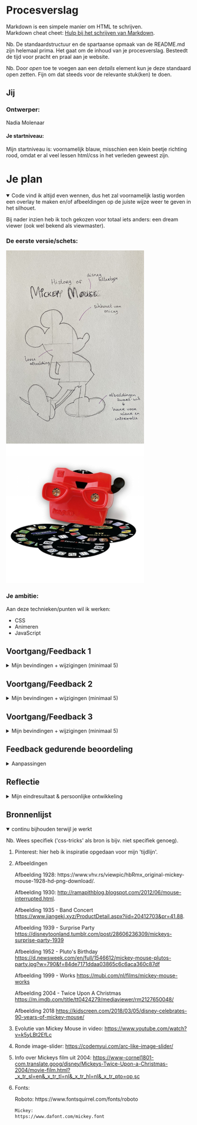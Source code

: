 # Procesverslag
Markdown is een simpele manier om HTML te schrijven.  
Markdown cheat cheet: [Hulp bij het schrijven van Markdown](https://github.com/adam-p/markdown-here/wiki/Markdown-Cheatsheet).

Nb. De standaardstructuur en de spartaanse opmaak van de README.md zijn helemaal prima. Het gaat om de inhoud van je procesverslag. Besteedt de tijd voor pracht en praal aan je website.

Nb. Door *open* toe te voegen aan een *details* element kun je deze standaard open zetten. Fijn om dat steeds voor de relevante stuk(ken) te doen.





## Jij

### Ontwerper:
Nadia Molenaar

#### Je startniveau:
Mijn startniveau is: voornamelijk blauw, misschien een klein beetje richting rood, omdat er al veel lessen html/css in het verleden geweest zijn.





# Je plan

<details open>
  <summary>Code vind ik altijd even wennen, dus het zal voornamelijk lastig worden een overlay te maken en/of afbeeldingen op de juiste wijze weer te geven in het silhouet.
  
  Bij nader inzien heb ik toch gekozen voor totaal iets anders: een dream viewer (ook wel bekend als viewmaster).</summary>

  ### De eerste versie/schets:
  <img src="readme-images/IMG_5518.jpg" width="375px" alt="eerste schets">
  <img src="readme-images/viewmaster.jpg" width="375px" alt="viewmaster">

  ### Je ambitie: 
  Aan deze technieken/punten wil ik werken:
  - CSS
  - Animeren
  - JavaScript
 
</details>




## Voortgang/Feedback 1

<details>
  <summary>Mijn bevindingen + wijzigingen (minimaal 5)</summary>

  ### Bevinding 1:
  Het gebruik van secties in de HTML.

  #### oplossing:
  Secties veranderd naar div.



  ### Bevinding 2:
  Het omdraaien van de H1-H6, niet in de juiste volgorde.

  #### oplossing:
  H1-H6 in de juiste volgorde gezet en deze met CSS gestileerd.



  ### Bevinding 3:
  Afbeeldingen kunnen niet (juist) worden weergegeven.
  
  ### oplossing:
  Afbeeldingen in buttons gezet.
  
  ### Bevinding 4:
  Bij mijn @font-face pakt hij het lettertype alleen als er een extra ')' achter de link staat. Hier komt een foutmelding van, maar als ik hem weghaal doet het lettertype het niet.
  
  ### oplossing:
  Een ander lettertype gedownload en de url aangepast in de CSS.
  
  ### Bevinding 5:
  Omdat ik geen gebruik wil maken van classes heb ik in de CSS een selector gebruikt (div > h1), maar de selector doet niet wat ik wil.
  
  ### oplossing:
  Toch gebruik gemaakt van een class & ID, omdat dit ook gemakkelijker is bij het gebruik van JS.
  
</details>




## Voortgang/Feedback 2

<details>
  <summary>Mijn bevindingen + wijzigingen (minimaal 5)</summary>
  
  ### Bevinding 1:
  Complete paniek over het wiel dat ik wilde laten draaien...

  #### oplossing:
  Samen met Sanne code geschreven in de CSS, waardoor een awesome wiel is ontstaan. Van de afbeeldingen buttons gemaakt, die ik daarna 'gevuld' heb met de juiste afbeelding.

  ### Bevinding 2:
  Het wiel moest bij klikken op een button stoppen met draaien, zodra er dan weer geklikt werd moet hij verder draaien. Helaas dit gebeurde (nog) niet.

  #### oplossing:
  In JS heb ik een functie gemaakt waarbij het wiel gestopt wordt. In CSS heb ik er toen een animatie opgezet dat hij gepauzeerd wordt, zodat hij daarna weer verder kan draaien.

  
  
  ### Bevinding 3:
  Bij het runnen in de browser krijg ik 4 fouten: hij kan de lettertypes niet downloaden van de website waar het font afkomstig van is.
  
  #### oplossing:
  Het pad naar de lettertypes en de url aangepast in de CSS.
  
  
  
  ### Bevinding 4:
  Met de tab-toets worden links op de pagina niet geselecteerd; deze worden overgeslagen
  
  ### oplossing:
  Helaas niet gevonden...
  
  
  
  ### Bevinding 5:
  Geen gebruik van id's en classes.
  
  ### oplossing:
  Bij de div, p en a toch een class en id toegevoegd om in JS de elementen aan te kunnen spreken.

</details>



## Voortgang/Feedback 3

<details>
  <summary>Mijn bevindingen + wijzigingen (minimaal 5)</summary>
  
  ### Bevinding 1:
  Hoveren over de buttons waarbij ze van greyscale naar kleur gaan.

  #### oplossing:
  Gespiekt op CodePen hoe anderen het deden, erachter gekomen dat het super simpel was en toen onderstaande code gebruikt om het toe te passen:
  
  <img width="250" alt="Schermafbeelding 2022-04-27 om 13 29 22" src="https://user-images.githubusercontent.com/58073536/165508684-fd2831fb-9dd1-411d-bb69-c1aaba0e9504.png">

  

  ### Bevinding 2:
  Op de buttons een andere cursor toegepast, maar de afbeelding was veel te groot.

  #### oplossing:
  De afbeelding in adobe illustrator gemaakt met een verloopje, opgeslagen en deze in voorvertoning gewijzigd naar 32x32px. Nu past hij wel als cursor, maar is hij alsnog ietwat groot. 
  
<img width="400" alt="Schermafbeelding 2022-04-27 om 13 32 31" src="https://user-images.githubusercontent.com/58073536/165510480-1c67cf30-0dc5-4895-ac66-8d397e766830.png">
  


  ### Bevinding 3:
  Gebruik gemaakt van custom properties.
  
  ### oplossing:
  Nog nooit eerder gedaan, maar het werkte vrij soepel. De custom properties worden onder andere gebruikt voor de verschillende states op linkjes.
  
  
  
  ### Bevinding 4
  Paragrafen en links bleven in beeld bij het klikken op de button, terwijl deze weer moesten verdwijnen. 
  
  ### oplossing:
  Met JS een functie gemaakt waarbij deze zichtbaar worden en weer verdwijnen.
  
  
  
  ### Bevinding 5
  Last minute wilde ik nog het jaartal toevoegen en laten verdwijnen met JS, zoals bij de paragrafen en links.
  
  
  
  ### oplossing:
  Het is niet gelukt dit op te lossen zoals ik wilde, maar ik heb nu het jaartal in de paragraaf gezet, zodat deze evengoed zichtbaar/leesbaar is. In JS wil ik dit nog wel laten werken. 

</details>




## Feedback gedurende beoordeling


<details>
  <summary>Aanpassingen</summary>
  
  Gedurende de feedback die ik kreeg waren er een aantal punten waar ik nog aan kon werken. Mijn concept was onduidelijk en eigenlijk niet zo goed passend bij Mickey. Uiteindelijk heb ik ervoor gekozen het concept om te zetten naar een dreamviewer effect; een soort camera waar schijfjes in gaan met foto's. Deze camera is rond dezelfde tijd op de markt gebracht als dat Mickey werd gemaakt. Mickey heeft vanaf het begin van zijn tijd al enorm veel ronde elementen, zijn neus, oren, ogen en zelfs zijn schoen/voeten zijn in ronde vormen. Deze rondingen zijn door de jaren heen eigenlijk niet veranderd. De Mickey zoals we hem nu kennen is ook voorzien van veel rondingen. 
  
  De schijf met buttons duidt ook aan dat het iets 'onenidigs' is, daarnaast is Mickey zelf een karakter dat ook door de jaren heen vernieuwd wordt en eigenlijk niet meer is weg te denken uit de disney wereld. 

  Verder kreeg ik nog de feedback dat mijn CSS code iets netter kan, daarom heb ik alle kleuren in de :root gezet en onnodige CSS elementen verwijderd. Ook heb ik de ID's van de P en A elementen verwijderd en in JS deze elementen aangeroepen met een andere selector. 
</details>




## Reflectie

<details>
  <summary>Mijn eindresultaat & persoonlijke ontwikkeling</summary>

  ### Je uitkomst - karakteristiek screenshot(s):
  Afbeelding 1:
  <img width="1680" alt="Schermafbeelding 2022-04-27 om 13 07 17" src="https://user-images.githubusercontent.com/58073536/165510632-bbe06851-6a3f-48e2-8425-b319e8c5b639.png">
      
  Afbeelding 2:
  <img width="1680" alt="Schermafbeelding 2022-04-27 om 13 07 03" src="https://user-images.githubusercontent.com/58073536/165510614-601c6cae-e61d-4493-8aca-11e0333471ab.png">
      
  Afbeelding 3:
  <img width="1680" alt="Schermafbeelding 2022-04-27 om 13 07 11" src="https://user-images.githubusercontent.com/58073536/165510623-04aaa7e8-a7de-4e38-8506-6a5fbc2521cb.png">

  

  ### Dit ging goed/Heb ik geleerd: 
  Het ging in eerst instantie wel oke met het schrijven van de HTML en het eerste deel van de CSS. Daarna raakte ik in paniek, omdat ik niet wist waar ik moest beginnen met het wiel. Met behulp van Sanne is dit toch gelukt. 
      
  Het is me gelukt om een begrijpelijk JS te maken met werkende functies, die ik zelf begrijp. Ik heb geleerd hoe JS werkt en het is me duidelijker geworden hoe bepaalde functies werken die ik eerst niet begreep en erg lastig vond. Naast mijn eigen werk kon ik het ook uitleggen aan Job, wat voor mij betekent dat ik echt progressie heb gemaakt met JS. Iets wat ik graag wilde leren deze periode!
      
<img width="655" alt="Schermafbeelding 2022-04-27 om 13 48 02" src="https://user-images.githubusercontent.com/58073536/165511884-afd26778-8b66-4b9c-a2c6-b91e69e1127f.png">
      
<img width="485" alt="Schermafbeelding 2022-04-27 om 13 48 50" src="https://user-images.githubusercontent.com/58073536/165511889-c940bd54-4e7f-4f6d-b5f4-5bff0546a60d.png">

  
  ### Nieuw
  Het was eigenlijk best simpel om de P en A elementen met een andere selector aan te roepen. Ik heb deze simpelweg gewijzigd van een getElementById naar een querySelector, waardoor hij de elemten uit de html zelf haalt en niet op zoek gaat naar een class die matcht. 
  
  <img width="655" alt="" src="readme-images/Schermafbeelding 2022-05-24 om 17.29.52.png">
  

  ### Dit was lastig/Is niet gelukt:
  Het is lastig om te weten wanneer je met de tab-toets alle elementen kunt gebruiken. Het is mij helaas niet gelukt om ervoor te zorgen dat de links in de paragrafen te bereiken zijn met de tab-toets. Daar baal ik van, maar ik wil dit nog wel leren!
  
  
  ### Nieuw
  Het is helaas niet gelukt om met een if/else statement te zorgen dat er meer interactie komt met de buttons op de schijf. Na meerdere pogingen met verschillende opties vind ik het jammer dat het niet werkt. Middels onderstaande code lukte het wel om in ieder geval 1 element de schijf te doen stoppen, waarna je kan klikken op een andere button. Dan verschijnt er wel een nieuwe tekst die hoort bij de button waarop geklikt is, maar zodra ik dit wilde toevoegen aan de andere functies ging hij kapot. 
  
  <img width="655" alt="" src="readme-images/Schermafbeelding 2022-05-24 om 17.35.50.png">
</details>





## Bronnenlijst

<details open>
<summary>continu bijhouden terwijl je werkt</summary>

Nb. Wees specifiek ('css-tricks' als bron is bijv. niet specifiek genoeg).

1. Pinterest: hier heb ik inspiratie opgedaan voor mijn 'tijdlijn'.
2. Afbeeldingen
    <p>
      Afbeelding 1928:
      https://www.vhv.rs/viewpic/hbRmx_original-mickey-mouse-1928-hd-png-download/.
      
      Afbeelding 1930:
      http://ramapithblog.blogspot.com/2012/06/mouse-interrupted.html.
      
      Afbeelding 1935 - Band Concert
      https://www.jiangekj.xyz/ProductDetail.aspx?iid=20412703&pr=41.88.
      
      Afbeelding 1939 - Surprise Party
      https://disneytoonland.tumblr.com/post/28606236309/mickeys-surprise-party-1939
      
      Afbeelding 1952 - Pluto's Birthday
      https://d.newsweek.com/en/full/1546612/mickey-mouse-plutos-party.jpg?w=790&f=84de7171ddaa03865c6c6aca360c87df
      
      Afbeelding 1999 - Works
      https://mubi.com/nl/films/mickey-mouse-works
      
      Afbeelding 2004 - Twice Upon A Christmas
      https://m.imdb.com/title/tt0424279/mediaviewer/rm2127650048/
      
      Afbeelding 2018
      https://kidscreen.com/2018/03/05/disney-celebrates-90-years-of-mickey-mouse/
  </p>
      
3. Evolutie van Mickey Mouse in video: https://www.youtube.com/watch?v=k5yLBt2EfLc
4. Ronde image-slider: https://codemyui.com/arc-like-image-slider/
5. Info over Mickeys film uit 2004: https://www-cornel1801-com.translate.goog/disney/Mickeys-Twice-Upon-a-Christmas-2004/movie-film.html?_x_tr_sl=en&_x_tr_tl=nl&_x_tr_hl=nl&_x_tr_pto=op,sc
6. Fonts:
     <p>
       Roboto:
       https://www.fontsquirrel.com/fonts/roboto
       
       Mickey:
       https://www.dafont.com/mickey.font
     </p>
</details>
